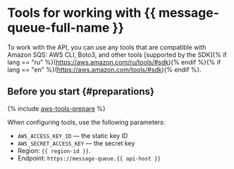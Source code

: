 # Tools for working with {{ message-queue-full-name }}

To work with the API, you can use any tools that are compatible with Amazon SQS: AWS CLI, Boto3, and other tools [supported by the SDK]{% if lang == "ru" %}(https://aws.amazon.com/ru/tools/#sdk){% endif %}{% if lang == "en" %}(https://aws.amazon.com/tools/#sdk){% endif %}.

## Before you start {#preparations}

{% include [aws-tools-prepare](../../_includes/aws-tools/aws-tools-prepare.md) %}

When configuring tools, use the following parameters:

* `AWS_ACCESS_KEY_ID` — the static key ID
* `AWS_SECRET_ACCESS_KEY` — the secret key
* Region: `{{ region-id }}`.
* Endpoint: `https://message-queue.{{ api-host }}`

